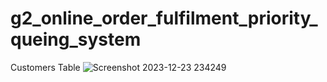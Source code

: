 # g2_online_order_fulfilment_priority_queing_system


Customers Table
![Screenshot 2023-12-23 234249](https://github.com/mr-CJ-ams/g2_online_order_fulfilment_priority_queing_system/assets/110215820/4aaff683-7c1b-4699-8488-7e2a3ee5e39d)

